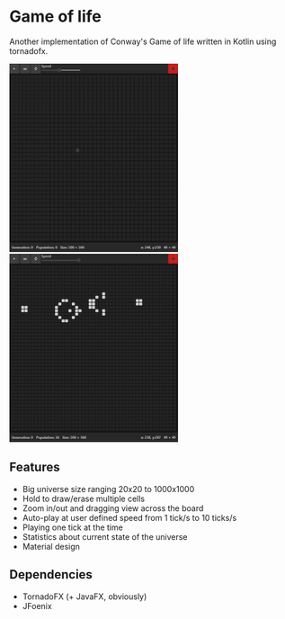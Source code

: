 # Game of life

Another implementation of Conway's Game of life written in Kotlin using tornadofx.

<p float="middle">
<img src="images/basic.gif" width="300" height="335"/>
<img src="images/dragging.gif" width="300" height="335"/>
</p>

## Features

* Big universe size ranging 20x20 to 1000x1000
* Hold to draw/erase multiple cells
* Zoom in/out and dragging view across the board
* Auto-play at user defined speed from 1 tick/s to 10 ticks/s
* Playing one tick at the time
* Statistics about current state of the universe
* Material design

## Dependencies

* TornadoFX (+ JavaFX, obviously)
* JFoenix
